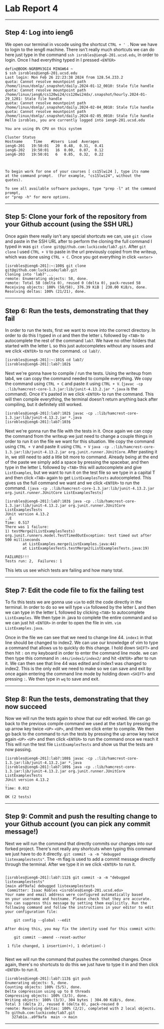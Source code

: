 
# Lab Report 4 #

---
## Step 4: Log into ieng6 ##

We open our terminal in vscode using the shortcut `CTRL + ' `. Now we have to login to the ieng6 machine. There isn't really much shortcuts we can do here just type in the command `ssh isrobles@ieng6-201.ucsd.edu`, in order to login. 
Once I had everything typed in I pressed `<ENTER>`

```
defin@BOOK-NGRBMV3GI4 MINGW64 ~
$ ssh isrobles@ieng6-201.ucsd.edu
Last login: Mon Feb 26 22:23:38 2024 from 128.54.233.2
quota: Cannot resolve mountpoint path /home/linux/dsmlp/.snapshot/daily.2024-01-12_0010: Stale file handle
quota: Cannot resolve mountpoint path /home/linux/ieng6/cs120wi24/cs120wi24dx/.snapshot/hourly.2024-01-29_1201: Stale file handle
quota: Cannot resolve mountpoint path /home/linux/dsmlp/.snapshot/daily.2024-02-04_0010: Stale file handle
quota: Cannot resolve mountpoint path /home/linux/dsmlp/.snapshot/daily.2024-02-05_0010: Stale file handle
Hello isrobles, you are currently logged into ieng6-201.ucsd.edu

You are using 0% CPU on this system

Cluster Status 
Hostname     Time    #Users  Load  Averages  
ieng6-201   19:50:01   20  0.48,  0.31,  0.41
ieng6-202   19:50:01   16  0.00,  0.07,  0.12
ieng6-203   19:50:01   6   0.85,  0.32,  0.22

 

To begin work for one of your courses [ cs15lwi24 ], type its name 
at the command prompt.  (For example, "cs15lwi24", without the quotes).

To see all available software packages, type "prep -l" at the command prompt,
or "prep -h" for more options.
```

---

## Step 5: Clone your fork of the repository from your Github account (using the SSH URL) ##

Once again there really isn't any special shortcuts we can, use `git clone` and paste in the SSH URL after to perform the cloning the full command I typed in was `git clone git@github.com:luckicode/lab7.git`. After `git clone` I used `CTRL + V` to paste in the url previously copied from the writeup, which was done using `CTRL + C`. Once you got everything in click `<enter>` 
```
[isrobles@ieng6-201]:~:100$ git clone git@github.com:luckicode/lab7.git
Cloning into 'lab7'...
remote: Enumerating objects: 58, done.
remote: Total 58 (delta 0), reused 0 (delta 0), pack-reused 58
Receiving objects: 100% (58/58), 376.39 KiB | 230.00 KiB/s, done.
Resolving deltas: 100% (21/21), done.
```

---

## Step 6: Run the tests, demonstrating that they fail ##

In order to run the tests, first we want to move into the correct directory. In order to do this I typed in `cd` and then the letter `L` followed by `<TAB>` to autocomplete the rest of the command `lab7`. We have no other folders that started with the letter L so this just autocompletes without any issues and we click `<ENTER>` to run the command. `cd lab7/`.
```
[isrobles@ieng6-201]:~:101$ cd lab7/
[isrobles@ieng6-201]:lab7:102$
```

Next we're gonna have to compile / run the tests. Using the writeup from lab4, we can copy the command needed to compile everything. We copy the command using `CTRL + C` and paste it using `CTRL + V`. (`javac -cp .:lib/hamcrest-core-1.3.jar:lib/junit-4.13.2.jar *.java` is the command). Once it's pasted in we click `<ENTER>` to run the command. This will then compile everything, the terminal doesn't return anything back after compiling, but it definitely still worked. 
```
[isrobles@ieng6-201]:lab7:102$ javac -cp .:lib/hamcrest-core-1.3.jar:lib/junit-4.13.2.jar *.java
[isrobles@ieng6-201]:lab7:103$
```

Next we're gonna run the file with the tests in it. Once again we can copy the command from the writeup we just need to change a couple things in order to run it on the file we want for this situation. We copy the command using `CTRL + V` and paste it using `CTRL + V` `java -cp .:lib/hamcrest-core-1.3.jar:lib/junit-4.13.2.jar org.junit.runner.JUnitCore`. After pasting it in, we still need to add a litle bit more to command. Already being at the end of the paste we simply add a space by pressing the spacebar, and then type in the letter L followed by `<TAB>` this will autocomplete and give `ListExamples`, but we want to run it on the test file so we type in a capital T and then click `<TAB>` again to get `ListExamplesTests` autocompleted. This gives us the full command we want and we click `<ENTER>` to run the command. `(java -cp .:lib/hamcrest-core-1.3.jar:lib/junit-4.13.2.jar org.junit.runner.JUnitCore ListExamplesTests)`

```
[isrobles@ieng6-201]:lab7:103$ java -cp .:lib/hamcrest-core-1.3.jar:lib/junit-4.13.2.jar org.junit.runner.JUnitCore ListExamplesTests 
JUnit version 4.13.2
..E
Time: 0.517
There was 1 failure:
1) testMerge2(ListExamplesTests)
org.junit.runners.model.TestTimedOutException: test timed out after 500 milliseconds
        at ListExamples.merge(ListExamples.java:44)
        at ListExamplesTests.testMerge2(ListExamplesTests.java:19)

FAILURES!!!
Tests run: 2,  Failures: 1
```

This lets us see which tests are failing and how many total.

---

## Step 7: Edit the code file to fix the failing test ## 

To fix this tests we are gonna use `vim` to edit the code directly in the terminal. In order to do so we will type `vim` followed by the letter L and then we can type in the letter L followed by clicking `<TAB>` to autocomplete `ListExamples`. We then type in .java to complete the entire command and so we can just hit `<ENTER>` in order to open the file in vim. `vim ListExamples.java`. 

Once in the file we can see that we need to change line 44. `index1` in that line should be changed to index2. We can use our knowledge of vim to type a command that allows us to quickly do this change. I hold down `SHIFT>` and then hit `:` on my keyboard in order to enter the command line mode. we can then type this command in `:44s/index1/index2/` and hit `<ENTER>` after to run it. We can then see that line 44 was edited and index1 was changed to index2. This is the only edit we need to make so we can save and exit by once again entering the command line mode by holding down `<SHIFT>` and pressing `:`. We then type in `wq` to save and exit.


---

## Step 8: Run the tests, demonstrating that they now succeed ## 

Now we will run the tests again to show that our edit worked. We can go back to the previous compile command we used at the start by pressing the up arrow key twice `<UP>` `<UP>`, and then we click enter to compile. We then go back to the command to run the tests by pressing the up arrow key twice again `<UP>` `<UP>` and then click `<ENTER>` to run the command once we reach it This will run the test file `ListExamplesTests` and show us that the tests are now passing.

```
[isrobles@ieng6-201]:lab7:108$ javac -cp .:lib/hamcrest-core-1.3.jar:lib/junit-4.13.2.jar *.java
[isrobles@ieng6-201]:lab7:109$ java -cp .:lib/hamcrest-core-1.3.jar:lib/junit-4.13.2.jar org.junit.runner.JUnitCore ListExamplesTests
JUnit version 4.13.2
..
Time: 0.012

OK (2 tests)
```

---

## Step 9: Commit and push the resulting change to your Github account (you can pick any commit message!) ##

Next we will run the command that directly commits our changes into our forked project. There's not really any shortcuts when typing this command we just have to do it directly. ` git commit -a -m "debugged listexamplestests" `. The -m flag is used to add a commit message directly through the terminal. After we type it in we click `<ENTER>` to run it.

```

[isrobles@ieng6-201]:lab7:112$ git commit -a -m "debugged listexamplestests"                    
[main a9f9afa] debugged listexamplestests
 Committer: Isaac Robles <isrobles@ieng6-201.ucsd.edu>
Your name and email address were configured automatically based
on your username and hostname. Please check that they are accurate.
You can suppress this message by setting them explicitly. Run the
following command and follow the instructions in your editor to edit
your configuration file:

    git config --global --edit

After doing this, you may fix the identity used for this commit with:

    git commit --amend --reset-author

 1 file changed, 1 insertion(+), 1 deletion(-)


```
Next we will run the command that pushes the commited changes. Once again, there's no shortcuts to do this we just have to type it in and then click `<ENTER>` to run it.
```
[isrobles@ieng6-201]:lab7:113$ git push
Enumerating objects: 5, done.
Counting objects: 100% (5/5), done.
Delta compression using up to 8 threads
Compressing objects: 100% (3/3), done.
Writing objects: 100% (3/3), 304 bytes | 304.00 KiB/s, done.
Total 3 (delta 2), reused 0 (delta 0), pack-reused 0
remote: Resolving deltas: 100% (2/2), completed with 2 local objects.
To github.com:luckicode/lab7.git
   327ab1a..a9f9afa  main -> main
```

---

  


